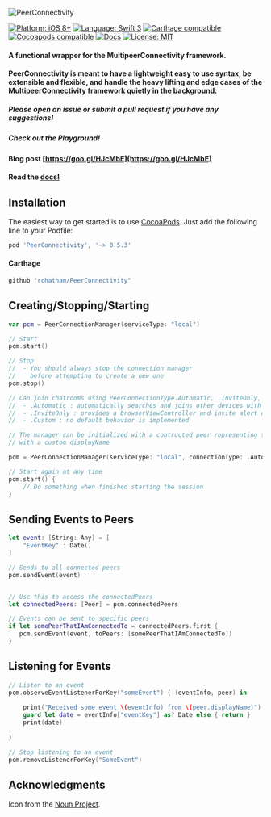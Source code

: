 
![PeerConnectivity](http://reidchatham.com/src/PeerConnectivity.png)


[![Platform: iOS 8+](https://img.shields.io/badge/platform-iOS%208%2B-blue.svg?style=flat)]()
[![Language: Swift 3](https://img.shields.io/badge/language-swift3-f48041.svg?style=flat)](https://developer.apple.com/swift)
[![Carthage compatible](https://img.shields.io/badge/Carthage-compatible-4BC51D.svg?style=flat)](https://github.com/Carthage/Carthage)
[![Cocoapods compatible](https://cocoapod-badges.herokuapp.com/v/PeerConnectivity/badge.png)](https://cocoapods.org/pods/PeerConnectivity)
[![Docs](https://img.shields.io/cocoapods/metrics/doc-percent/PeerConnectivity.svg)](http://cocoadocs.org/docsets/PeerConnectivity)
[![License: MIT](http://img.shields.io/badge/license-MIT-lightgrey.svg?style=flat)]()

#### A functional wrapper for the MultipeerConnectivity framework. 

#### PeerConnectivity is meant to have a lightweight easy to use syntax, be extensible and flexible, and handle the heavy lifting and edge cases of the MultipeerConnectivity framework quietly in the background. 

##### Please open an issue or submit a pull request if you have any suggestions!

##### Check out the Playground!

#### Blog post [https://goo.gl/HJcMbE](https://goo.gl/HJcMbE)

#### Read the [docs!](http://reidchatham.com/docs/PeerConnectivity/index.html)


## Installation

The easiest way to get started is to use [CocoaPods](http://cocoapods.org/). Just add the following line to your Podfile:

```ruby
pod 'PeerConnectivity', '~> 0.5.3'
```

#### Carthage

```ruby
github "rchatham/PeerConnectivity"
```


## Creating/Stopping/Starting

```swift
var pcm = PeerConnectionManager(serviceType: "local")

// Start
pcm.start()

// Stop
//  - You should always stop the connection manager 
//    before attempting to create a new one
pcm.stop()

// Can join chatrooms using PeerConnectionType.Automatic, .InviteOnly, and .Custom
//  - .Automatic : automatically searches and joins other devices with the same service type
//  - .InviteOnly : provides a browserViewController and invite alert controllers
//  - .Custom : no default behavior is implemented

// The manager can be initialized with a contructed peer representing the local user
// with a custom displayName

pcm = PeerConnectionManager(serviceType: "local", connectionType: .Automatic, displayName: "I_AM_KING")

// Start again at any time
pcm.start() {
    // Do something when finished starting the session
}
```

## Sending Events to Peers

```swift
let event: [String: Any] = [
    "EventKey" : Date()
]

// Sends to all connected peers
pcm.sendEvent(event)


// Use this to access the connectedPeers
let connectedPeers: [Peer] = pcm.connectedPeers

// Events can be sent to specific peers
if let somePeerThatIAmConnectedTo = connectedPeers.first {
   pcm.sendEvent(event, toPeers: [somePeerThatIAmConnectedTo])
}
```

## Listening for Events

```swift
// Listen to an event
pcm.observeEventListenerForKey("someEvent") { (eventInfo, peer) in
    
    print("Received some event \(eventInfo) from \(peer.displayName)")
    guard let date = eventInfo["eventKey"] as? Date else { return }
    print(date)
    
}

// Stop listening to an event
pcm.removeListenerForKey("SomeEvent")
```

## Acknowledgments

Icon from the [Noun Project](https://thenounproject.com/search/?q=circle+people&i=125108).
